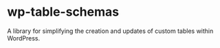 # wp-table-schemas
A library for simplifying the creation and updates of custom tables within WordPress.
